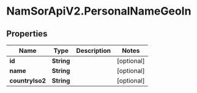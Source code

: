 # NamSorApiV2.PersonalNameGeoIn

## Properties
Name | Type | Description | Notes
------------ | ------------- | ------------- | -------------
**id** | **String** |  | [optional] 
**name** | **String** |  | [optional] 
**countryIso2** | **String** |  | [optional] 



